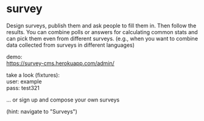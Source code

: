 # survey

Design surveys, publish them and ask people to fill them in.
Then follow the results. You can combine polls or answers for calculating common stats and can pick them even from different surveys. (e.g., when you want to combine data collected from surveys in different languages)

demo:  
https://survey-cms.herokuapp.com/admin/

take a look (fixtures):  
user: example  
pass: test321

... or sign up and compose your own surveys

(hint: navigate to "Surveys")

